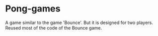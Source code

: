 # Pong-games
A game similar to the game 'Bounce'. But it is designed for two players. Reused most of the code of the Bounce game.
